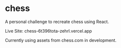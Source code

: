 # chess
A personal challenge to recreate chess using React.

Live Site: chess-6t396tota-zehrl.vercel.app

Currently using assets from chess.com in development.
